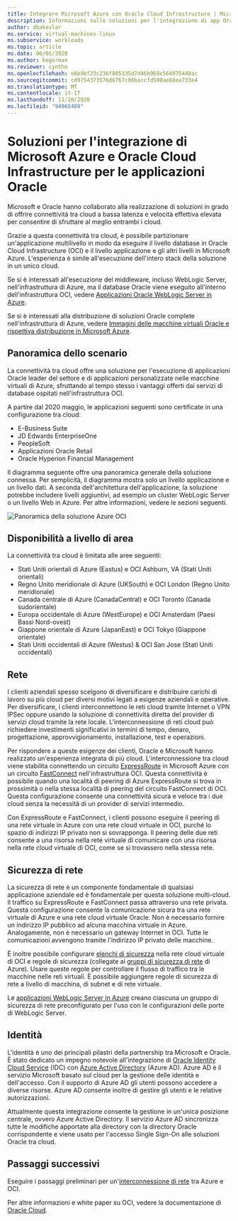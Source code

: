 ```yaml
---
title: Integrare Microsoft Azure con Oracle Cloud Infrastructure | Microsoft Docs
description: Informazioni sulle soluzioni per l'integrazione di app Oracle in esecuzione in Microsoft Azure con i database di Oracle Cloud Infrastructure (OCI).
author: dbakevlar
ms.service: virtual-machines-linux
ms.subservice: workloads
ms.topic: article
ms.date: 06/01/2020
ms.author: kegorman
ms.reviewer: cynthn
ms.openlocfilehash: e8e9bf23c236f805135d7d46b969c564975448ac
ms.sourcegitcommit: cd9754373576d6767c06baccfd500ae88ea733e4
ms.translationtype: MT
ms.contentlocale: it-IT
ms.lasthandoff: 11/20/2020
ms.locfileid: "94965409"
---
```

# <a name="oracle-application-solutions-integrating-microsoft-azure-and-oracle-cloud-infrastructure"></a>Soluzioni per l'integrazione di Microsoft Azure e Oracle Cloud Infrastructure per le applicazioni Oracle

Microsoft e Oracle hanno collaborato alla realizzazione di soluzioni in grado di offrire connettività tra cloud a bassa latenza e velocità effettiva elevata per consentire di sfruttare al meglio entrambi i cloud. 

Grazie a questa connettività tra cloud, è possibile partizionare un'applicazione multilivello in modo da eseguire il livello database in Oracle Cloud Infrastructure (OCI) e il livello applicazione e gli altri livelli in Microsoft Azure. L'esperienza è simile all'esecuzione dell'intero stack della soluzione in un unico cloud. 

Se si è interessati all'esecuzione del middleware, incluso WebLogic Server, nell'infrastruttura di Azure, ma il database Oracle viene eseguito all'interno dell'infrastruttura OCI, vedere [Applicazioni Oracle WebLogic Server in Azure](oracle-weblogic.md).

Se si è interessati alla distribuzione di soluzioni Oracle complete nell'infrastruttura di Azure, vedere [Immagini delle macchine virtuali Oracle e rispettiva distribuzione in Microsoft Azure](oracle-vm-solutions.md).

## <a name="scenario-overview"></a>Panoramica dello scenario

La connettività tra cloud offre una soluzione per l'esecuzione di applicazioni Oracle leader del settore e di applicazioni personalizzate nelle macchine virtuali di Azure, sfruttando al tempo stesso i vantaggi offerti dai servizi di database ospitati nell'infrastruttura OCI. 

A partire dal 2020 maggio, le applicazioni seguenti sono certificate in una configurazione tra cloud:

* E-Business Suite
* JD Edwards EnterpriseOne
* PeopleSoft
* Applicazioni Oracle Retail
* Oracle Hyperion Financial Management

Il diagramma seguente offre una panoramica generale della soluzione connessa. Per semplicità, il diagramma mostra solo un livello applicazione e un livello dati. A seconda dell'architettura dell'applicazione, la soluzione potrebbe includere livelli aggiuntivi, ad esempio un cluster WebLogic Server o un livello Web in Azure. Per altre informazioni, vedere le sezioni seguenti.

![Panoramica della soluzione Azure OCI](media/oracle-oci-overview/crosscloud.png)

## <a name="region-availability"></a>Disponibilità a livello di area 

La connettività tra cloud è limitata alle aree seguenti:
* Stati Uniti orientali di Azure (Eastus) e OCI Ashburn, VA (Stati Uniti orientali)
* Regno Unito meridionale di Azure (UKSouth) e OCI London (Regno Unito meridionale)
* Canada centrale di Azure (CanadaCentral) e OCI Toronto (Canada sudorientale)
* Europa occidentale di Azure (WestEurope) e OCI Amsterdam (Paesi Bassi Nord-ovest)
* Giappone orientale di Azure (JapanEast) e OCI Tokyo (Giappone orientale)
* Stati Uniti occidentali di Azure (Westus) & OCI San Jose (Stati Uniti occidentali)

## <a name="networking"></a>Rete

I clienti aziendali spesso scelgono di diversificare e distribuire carichi di lavoro su più cloud per diversi motivi legati a esigenze aziendali e operative. Per diversificare, i clienti interconnettono le reti cloud tramite Internet o VPN IPSec oppure usando la soluzione di connettività diretta del provider di servizi cloud tramite la rete locale. L'interconnessione di reti cloud può richiedere investimenti significativi in termini di tempo, denaro, progettazione, approvvigionamento, installazione, test e operazioni. 

Per rispondere a queste esigenze dei clienti, Oracle e Microsoft hanno realizzato un'esperienza integrata di più cloud. L'interconnessione tra cloud viene stabilita connettendo un circuito [ExpressRoute](../../../expressroute/expressroute-introduction.md) in Microsoft Azure con un circuito [FastConnect](https://docs.cloud.oracle.com/iaas/Content/Network/Concepts/fastconnectoverview.htm) nell'infrastruttura OCI. Questa connettività è possibile quando una località di peering di Azure ExpressRoute si trova in prossimità o nella stessa località di peering del circuito FastConnect di OCI. Questa configurazione consente una connettività sicura e veloce tra i due cloud senza la necessità di un provider di servizi intermedio.

Con ExpressRoute e FastConnect, i clienti possono eseguire il peering di una rete virtuale in Azure con una rete cloud virtuale in OCI, purché lo spazio di indirizzi IP privato non si sovrapponga. Il peering delle due reti consente a una risorsa nella rete virtuale di comunicare con una risorsa nella rete cloud virtuale di OCI, come se si trovassero nella stessa rete.

## <a name="network-security"></a>Sicurezza di rete

La sicurezza di rete è un componente fondamentale di qualsiasi applicazione aziendale ed è fondamentale per questa soluzione multi-cloud. Il traffico su ExpressRoute e FastConnect passa attraverso una rete privata. Questa configurazione consente la comunicazione sicura tra una rete virtuale di Azure e una rete cloud virtuale Oracle. Non è necessario fornire un indirizzo IP pubblico ad alcuna macchina virtuale in Azure. Analogamente, non è necessario un gateway Internet in OCI. Tutte le comunicazioni avvengono tramite l'indirizzo IP privato delle macchine.

È inoltre possibile configurare [elenchi di sicurezza](https://docs.cloud.oracle.com/iaas/Content/Network/Concepts/securitylists.htm) nella rete cloud virtuale di OCI e regole di sicurezza (collegate ai [gruppi di sicurezza di rete](../../../virtual-network/network-security-groups-overview.md) di Azure). Usare queste regole per controllare il flusso di traffico tra le macchine nelle reti virtuali. È possibile aggiungere regole di sicurezza di rete a livello di macchina, di subnet e di rete virtuale.

Le [applicazioni WebLogic Server in Azure](oracle-weblogic.md) creano ciascuna un gruppo di sicurezza di rete preconfigurato per l'uso con le configurazioni delle porte di WebLogic Server.
 
## <a name="identity"></a>Identità

L'identità è uno dei principali pilastri della partnership tra Microsoft e Oracle. È stato dedicato un impegno notevole all'integrazione di [Oracle Identity Cloud Service](https://docs.oracle.com/en/cloud/paas/identity-cloud/index.html) (IDC) con [Azure Active Directory](../../../active-directory/index.yml) (Azure AD). Azure AD è il servizio Microsoft basato sul cloud per la gestione delle identità e dell'accesso. Con il supporto di Azure AD gli utenti possono accedere a diverse risorse. Azure AD consente inoltre di gestire gli utenti e le relative autorizzazioni.

Attualmente questa integrazione consente la gestione in un'unica posizione centrale, ovvero Azure Active Directory. Il servizio Azure AD sincronizza tutte le modifiche apportate alla directory con la directory Oracle corrispondente e viene usato per l'accesso Single Sign-On alle soluzioni Oracle tra cloud.

## <a name="next-steps"></a>Passaggi successivi

Eseguire i passaggi preliminari per un'[interconnessione di rete](configure-azure-oci-networking.md) tra Azure e OCI. 

Per altre informazioni e white paper su OCI, vedere la documentazione di [Oracle Cloud](https://docs.cloud.oracle.com/iaas/Content/home.htm).
